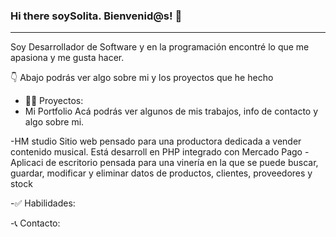 ### Hi there soySolita. Bienvenid@s! 👋

***
Soy Desarrollador de Software y en  la programación encontré lo que me apasiona y me gusta hacer. 

👇  Abajo podrás ver algo sobre mi y los proyectos que he hecho

- 👩‍💻 Proyectos:
- Mi Portfolio
Acá podrás ver algunos de mis trabajos, info de contacto y algo sobre mi.

-HM studio
Sitio web pensado para una productora dedicada a vender contenido musical. Está desarroll en PHP integrado con Mercado Pago
-Aplicaci de escritorio 
pensada para una vinería en la que se puede buscar, guardar, modificar y eliminar datos de productos, clientes, proveedores y stock

-✅ Habilidades:

-📞 Contacto:
